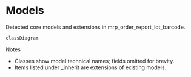 # Models

Detected core models and extensions in mrp_order_report_lot_barcode.

```mermaid
classDiagram
```

Notes
- Classes show model technical names; fields omitted for brevity.
- Items listed under _inherit are extensions of existing models.
